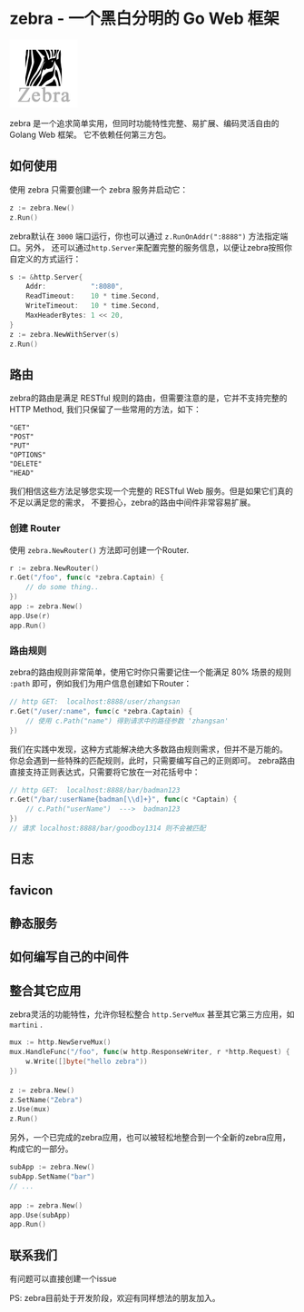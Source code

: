 # zebra - 一个黑白分明的 Go Web 框架

![zebra](logo.png)

zebra 是一个追求简单实用，但同时功能特性完整、易扩展、编码灵活自由的 Golang Web 框架。
它不依赖任何第三方包。


## 如何使用

使用 zebra 只需要创建一个 zebra 服务并启动它：

``````go
z := zebra.New()
z.Run()
``````

zebra默认在 `3000` 端口运行，你也可以通过 `z.RunOnAddr(":8888")` 方法指定端口。另外，
还可以通过`http.Server`来配置完整的服务信息，以便让zebra按照你自定义的方式运行：

``````go
s := &http.Server{
    Addr:           ":8080",
    ReadTimeout:    10 * time.Second,
    WriteTimeout:   10 * time.Second,
    MaxHeaderBytes: 1 << 20,
}
z := zebra.NewWithServer(s)
z.Run()
``````



## 路由
zebra的路由是满足 RESTful 规则的路由，但需要注意的是，它并不支持完整的HTTP Method,
我们只保留了一些常用的方法，如下：

    "GET"
    "POST"
    "PUT"
    "OPTIONS"
    "DELETE"
    "HEAD"

我们相信这些方法足够您实现一个完整的 RESTful Web 服务。但是如果它们真的不足以满足您的需求，
不要担心，zebra的路由中间件非常容易扩展。

### 创建 Router
使用 `zebra.NewRouter()` 方法即可创建一个Router.
``````go
r := zebra.NewRouter()
r.Get("/foo", func(c *zebra.Captain) {
    // do some thing..
})
app := zebra.New()
app.Use(r)
app.Run()
``````

### 路由规则
zebra的路由规则非常简单，使用它时你只需要记住一个能满足 80% 场景的规则 `:path`
即可，例如我们为用户信息创建如下Router：

``````go
// http GET:  localhost:8888/user/zhangsan
r.Get("/user/:name", func(c *zebra.Captain) {
    // 使用 c.Path("name") 得到请求中的路径参数 'zhangsan'
})
``````

我们在实践中发现，这种方式能解决绝大多数路由规则需求，但并不是万能的。
你总会遇到一些特殊的匹配规则，此时，只需要编写自己的正则即可。
zebra路由直接支持正则表达式，只需要将它放在一对花括号中：

``````go
// http GET:  localhost:8888/bar/badman123
r.Get("/bar/:userName{badman[\\d]+}", func(c *Captain) {
    // c.Path("userName")  --->  badman123
})
// 请求 localhost:8888/bar/goodboy1314 则不会被匹配
``````

## 日志

## favicon

## 静态服务

## 如何编写自己的中间件

## 整合其它应用

zebra灵活的功能特性，允许你轻松整合 `http.ServeMux` 甚至其它第三方应用，如 `martini` .

``````go
mux := http.NewServeMux()
mux.HandleFunc("/foo", func(w http.ResponseWriter, r *http.Request) {
    w.Write([]byte("hello zebra"))
})

z := zebra.New()
z.SetName("Zebra")
z.Use(mux)
z.Run()
``````

另外，一个已完成的zebra应用，也可以被轻松地整合到一个全新的zebra应用，构成它的一部分。

``````go
subApp := zebra.New()
subApp.SetName("bar")
// ...

app := zebra.New()
app.Use(subApp)
app.Run()
``````



## 联系我们

有问题可以直接创建一个issue

PS: zebra目前处于开发阶段，欢迎有同样想法的朋友加入。